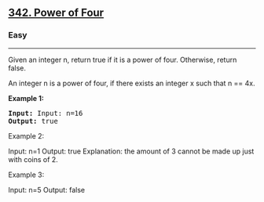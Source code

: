 
<h2><a href="https://leetcode.com/problems/power-of-four/">342. Power of Four</a></h2>
<h3>Easy</h3>
<hr>
<div><p>Given an integer n, return true if it is a power of four. Otherwise, return false.

An integer n is a power of four, if there exists an integer x such that n == 4x.

 
 
</p>


<p><strong>Example 1:</strong></p>
<pre><strong>Input:</strong> Input: n=16
<strong>Output:</strong> true
</pre>

Example 2:

Input: n=1
Output: true
Explanation: the amount of 3 cannot be made up just with coins of 2.
  
Example 3:

Input: n=5
Output: false
